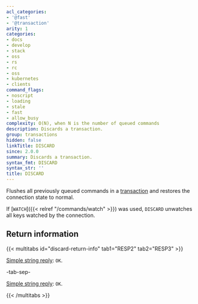 ```yaml
---
acl_categories:
- '@fast'
- '@transaction'
arity: 1
categories:
- docs
- develop
- stack
- oss
- rs
- rc
- oss
- kubernetes
- clients
command_flags:
- noscript
- loading
- stale
- fast
- allow_busy
complexity: O(N), when N is the number of queued commands
description: Discards a transaction.
group: transactions
hidden: false
linkTitle: DISCARD
since: 2.0.0
summary: Discards a transaction.
syntax_fmt: DISCARD
syntax_str: ''
title: DISCARD
---
```

Flushes all previously queued commands in a [transaction][tt] and restores the
connection state to normal.

[tt]: /develop/interact/transactions

If [`WATCH`]({{< relref "/commands/watch" >}}) was used, `DISCARD` unwatches all keys watched by the connection.

## Return information

{{< multitabs id="discard-return-info" 
    tab1="RESP2" 
    tab2="RESP3" >}}

[Simple string reply](../../develop/reference/protocol-spec#simple-strings): `OK`.

-tab-sep-

[Simple string reply](../../develop/reference/protocol-spec#simple-strings): `OK`.

{{< /multitabs >}}
